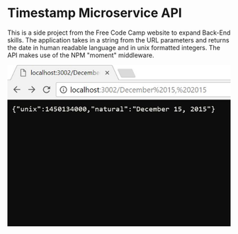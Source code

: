 # Timestamp Microservice API

This is a side project from the Free Code Camp website to expand Back-End skills. The application takes in a string from the URL parameters and returns the date in human readable language and in unix formatted integers. The API makes use of the NPM "moment" middleware.

![screenshot of Timestamp Microservice output"](https://github.com/wassbeer/timestamp-microservice-api/blob/master/public/images/timestampscreenshot.JPG)
